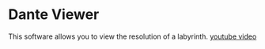 # Dante Viewer
This software allows you to view the resolution of a labyrinth.
[youtube video](https://www.youtube.com/watch?v=hI_P2Xbn_t8)
